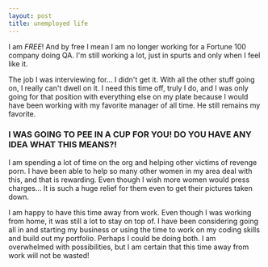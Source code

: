 ```yaml
---
layout: post
title: unemployed life
---
```

I am *FREE*! And by free I mean I am no longer working for a Fortune 100 company doing QA. I'm still working a lot, just in spurts and only when I feel like it. 

The job I was interviewing for... I didn't get it. With all the other stuff going on, I really can't dwell on it. I need this time off, truly I do, and I was only going for that position with everything else on my plate because I would have been working with my favorite manager of all time. He still remains my favorite. 

### I WAS GOING TO PEE IN A CUP FOR YOU! DO YOU HAVE ANY IDEA WHAT THIS MEANS?!

I am spending a lot of time on the org and helping other victims of revenge porn. I have been able to help so many other women in my area deal with this, and that is rewarding. Even though I wish more women would press charges... It is such a huge relief for them even to get their pictures taken down. 

I am happy to have this time away from work. Even though I was working from home, it was still a lot to stay on top of. I have been considering going all in and starting my business or using the time to work on my coding skills and build out my portfolio. Perhaps I could be doing both. I am overwhelmed with possibilities, but I am certain that this time away from work will not be wasted!
